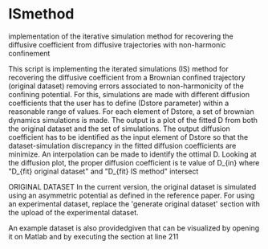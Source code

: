 # ISmethod
implementation of the iterative simulation method for recovering the diffusive coefficient from diffusive trajectories with non-harmonic confinement

This script is implementing the iterated simulations (IS) method for recovering the diffusive coefficient from a Brownian confined trajectory (original dataset) removing errors associated to non-harmonicity of the confining potential. For this, simulations are made with different diffusion coefficients that the user has to define (Dstore parameter) within a reasonable range of values.
For each element of Dstore, a set of brownian dynamics simulations is made. The  output is a plot of the fitted D from both the original dataset and the set of simulations. The output diffusion coefficient has to be identified as the input element of Dstore so that the dataset-simulation discrepancy in the fitted diffusion coefficients are minimize. An interpolation can be made to identify the ottimal D. Looking at the diffusion plot, the proper diffusion coefficient is te value of D_{in} where "D_{fit} original dataset" and "D_{fit} IS method" intersect

ORIGINAL DATASET
In the current version, the original dataset is simulated using an asymmetric potential as defined in the reference paper. 
For using an experimental dataset, replace the 'generate original dataset' section with the upload of the experimental dataset. 

An example dataset is also providedgiven that can be visualized by opening it on Matlab and by executing the section at line 211
